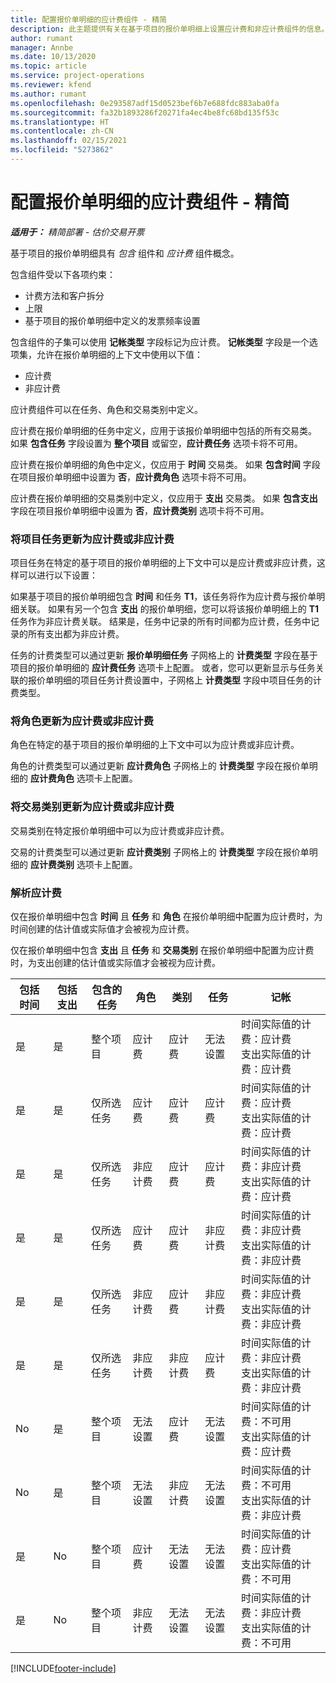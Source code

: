 ```yaml
---
title: 配置报价单明细的应计费组件 - 精简
description: 此主题提供有关在基于项目的报价单明细上设置应计费和非应计费组件的信息。
author: rumant
manager: Annbe
ms.date: 10/13/2020
ms.topic: article
ms.service: project-operations
ms.reviewer: kfend
ms.author: rumant
ms.openlocfilehash: 0e293587adf15d0523bef6b7e688fdc883aba0fa
ms.sourcegitcommit: fa32b1893286f20271fa4ec4be8fc68bd135f53c
ms.translationtype: HT
ms.contentlocale: zh-CN
ms.lasthandoff: 02/15/2021
ms.locfileid: "5273862"
---
```

# <a name="configure-the-chargeable-components-of-a-quote-line---lite"></a>配置报价单明细的应计费组件 - 精简

_**适用于：** 精简部署 - 估价交易开票_

基于项目的报价单明细具有 *包含* 组件和 *应计费* 组件概念。

包含组件受以下各项约束：

  - 计费方法和客户拆分
  - 上限 
  - 基于项目的报价单明细中定义的发票频率设置

包含组件的子集可以使用 **记帐类型** 字段标记为应计费。 **记帐类型** 字段是一个选项集，允许在报价单明细的上下文中使用以下值：

  - 应计费
  - 非应计费

应计费组件可以在任务、角色和交易类别中定义。

应计费在报价单明细的任务中定义，应用于该报价单明细中包括的所有交易类。 如果 **包含任务** 字段设置为 **整个项目** 或留空，**应计费任务** 选项卡将不可用。

应计费在报价单明细的角色中定义，仅应用于 **时间** 交易类。 如果 **包含时间** 字段在项目报价单明细中设置为 **否**，**应计费角色** 选项卡将不可用。

应计费在报价单明细的交易类别中定义，仅应用于 **支出** 交易类。 如果 **包含支出** 字段在项目报价单明细中设置为 **否**，**应计费类别** 选项卡将不可用。

### <a name="update-a-project-task-to-be-chargeable-or-non-chargeable"></a>将项目任务更新为应计费或非应计费

项目任务在特定的基于项目的报价单明细的上下文中可以是应计费或非应计费，这样可以进行以下设置：

如果基于项目的报价单明细包含 **时间** 和任务 **T1**，该任务将作为应计费与报价单明细关联。 如果有另一个包含 **支出** 的报价单明细，您可以将该报价单明细上的 **T1** 任务作为非应计费关联。 结果是，任务中记录的所有时间都为应计费，任务中记录的所有支出都为非应计费。

任务的计费类型可以通过更新 **报价单明细任务** 子网格上的 **计费类型** 字段在基于项目的报价单明细的 **应计费任务** 选项卡上配置。 或者，您可以更新显示与任务关联的报价单明细的项目任务计费设置中，子网格上 **计费类型** 字段中项目任务的计费类型。

### <a name="update-a-role-to-be-chargeable-or-non-chargeable"></a>将角色更新为应计费或非应计费

角色在特定的基于项目的报价单明细的上下文中可以为应计费或非应计费。

角色的计费类型可以通过更新 **应计费角色** 子网格上的 **计费类型** 字段在报价单明细的 **应计费角色** 选项卡上配置。

### <a name="update-a-transaction-category-to-be-chargeable-or-non-chargeable"></a>将交易类别更新为应计费或非应计费

交易类别在特定报价单明细中可以为应计费或非应计费。

交易的计费类型可以通过更新 **应计费类别** 子网格上的 **计费类型** 字段在报价单明细的 **应计费类别** 选项卡上配置。

### <a name="resolve-chargeability"></a>解析应计费
仅在报价单明细中包含 **时间** 且 **任务** 和 **角色** 在报价单明细中配置为应计费时，为时间创建的估计值或实际值才会被视为应计费。

仅在报价单明细中包含 **支出** 且 **任务** 和 **交易类别** 在报价单明细中配置为应计费时，为支出创建的估计值或实际值才会被视为应计费。

| 包括时间 | 包括支出 | 包含的任务 | 角色 | 类别 | 任务 | 记帐 |
| --- | --- | --- | --- | --- | --- | --- |
| 是 | 是 | 整个项目 | 应计费 | 应计费 | 无法设置 | 时间实际值的计费：应计费 </br>支出实际值的计费：应计费 |
| 是 | 是 | 仅所选任务 | 应计费 | 应计费 | 应计费 | 时间实际值的计费：应计费</br>支出实际值的计费：应计费 |
| 是 | 是 | 仅所选任务 | 非应计费 | 应计费 | 应计费 | 时间实际值的计费：非应计费</br>支出实际值的计费：应计费 |
| 是 | 是 | 仅所选任务 | 应计费 | 应计费 | 非应计费 | 时间实际值的计费：非应计费</br> 支出实际值的计费：非应计费 |
| 是 | 是 | 仅所选任务 | 非应计费 | 应计费 | 非应计费 | 时间实际值的计费：非应计费</br> 支出实际值的计费：非应计费 |
| 是 | 是 | 仅所选任务 | 非应计费 | 非应计费 | 应计费 | 时间实际值的计费：非应计费</br> 支出实际值的计费：非应计费 |
| No | 是 | 整个项目 | 无法设置 | 应计费 | 无法设置 | 时间实际值的计费：不可用 </br>支出实际值的计费：应计费 |
| No | 是 | 整个项目 | 无法设置 | 非应计费 | 无法设置 | 时间实际值的计费：不可用 </br>支出实际值的计费：非应计费 |
| 是 | No | 整个项目 | 应计费 | 无法设置 | 无法设置 | 时间实际值的计费：应计费</br>支出实际值的计费：不可用 |
| 是 | No | 整个项目 | 非应计费 | 无法设置 | 无法设置 | 时间实际值的计费：非应计费 </br>支出实际值的计费：不可用 |


[!INCLUDE[footer-include](../../includes/footer-banner.md)]